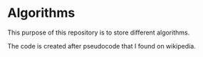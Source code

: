 # Algorithms
This purpose of this repository is to store different algorithms.


The code is created after pseudocode that I found on wikipedia.
